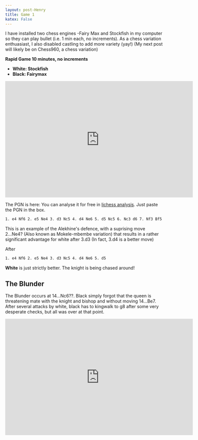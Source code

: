 ```yaml
---
layout: post-Henry
title: Game 1
katex: False
---
```

I have installed two chess engines -Fairy Max and Stockfish in my computer so they can play bullet (i.e. 1 min each, no increments). As a chess variation enthuasiast, I also disabled castling to add more variety (yay!) (My next post will likely be on Chess960, a chess variation)

**Rapid Game 10 minutes, no increments**

 - **White: Stockfish**
 - **Black: Fairymax**

<iframe width=600 height=371 src="https://lichess.org/study/embed/ExVsKSc6/85Jh9w7f" frameborder=0></iframe>

The PGN is here:
You can analyse it for free in [lichess analysis](https://lichess.org/analysis). Just paste the PGN in the box.

```bash
1. e4 Nf6 2. e5 Ne4 3. d3 Nc5 4. d4 Ne6 5. d5 Nc5 6. Nc3 d6 7. Nf3 Bf5 8. Nd4 Bd7 9. Qe2 e6 10. b4 Nca6 11. Rb1 c5 12. dxe6 fxe6 13. bxc5 dxc5 14. Ndb5 Nc6 15. Ne4 Qa5+ 16. c3 Kf7 17. Qh5+ Kg8 18. Nf6+ gxf6 19. exf6 Nd8 20. Be2 Be8 21. Qxe8 Qxa2 22. Rb2 Qd5 23. Rd2 Qxg2 24. Rf1 Qg6 25. f7+ Kg7 26. Rxd8 Rxd8 27. Qxd8 Kxf7 28. f4 Kg8 29. f5 Qg7 30. Bh6 Qxh6 31. Rg1+ Qg6 32. fxg6 hxg6 33. Qe8 Rh6 34. Qxe6+ Kg7 35. Bc4 Rxh2 36. Rxg6+ Kh7 37. Qg8#
```

This is an example of the Alekhine's defence, with a suprising move 2...Ne4? (Also known as Mokele-mbembe variation) that results in a rather significant advantage for white after 3.d3 (In fact, 3.d4 is a better move) 


After 
```bash
1. e4 Nf6 2. e5 Ne4 3. d3 Nc5 4. d4 Ne6 5. d5 
```
**White** is just strictly better. The knight is being chased around!

## The Blunder

The Blunder occurs at 14...Nc6??. Black simply forgot that the queen is threatening mate with the knight and bishop and without moving 14...Be7. After several attacks by white, black has to kingwalk to g8 after some very desperate checks, but all was over at that point.

<iframe width=600 height=371 src="https://lichess.org/study/embed/ExVsKSc6/85Jh9w7f#28" frameborder=0></iframe>
 
